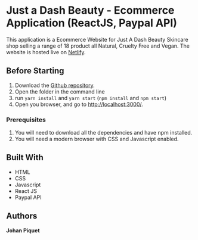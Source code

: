# Just a Dash Beauty - Ecommerce Application (ReactJS, Paypal API)
This application is a Ecommerce Website for Just A Dash Beauty Skincare shop selling a range of 18 product all Natural, Cruelty Free and Vegan.
The website is hosted live on [Netlify](#).

## Before Starting
1. Download the [Github repository](https://github.com/JohPik/justADashBeauty/archive/master.zip).
2. Open the folder in the command line
3. run `yarn install` and `yarn start` (`npm install` and `npm start`)
4. Open you browser, and go to [http://localhost:3000/](http://localhost:3000/).

### Prerequisites
1. You will need to download all the dependencies and have npm installed.
2. You will need a modern browser with CSS and Javascript enabled.

## Built With
* HTML
* CSS
* Javascript
* React JS
* Paypal API

## Authors
**Johan Piquet**
